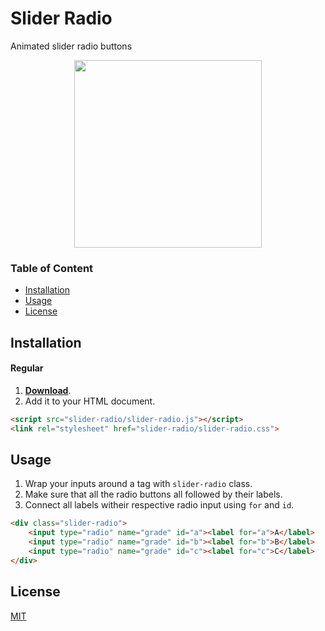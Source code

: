 # Slider Radio
Animated slider radio buttons

<p align="center">
<img width="300" src="https://thumbs.gfycat.com/HandmadeMajorEsok-size_restricted.gif" />
</p>

### Table of Content
- [Installation](#installation)
- [Usage](#usage)
- [License](#license)

## Installation
#### Regular
1. <a href="src/slider-radio.zip">**Download**</a>.
2. Add it to your HTML document.
```html
<script src="slider-radio/slider-radio.js"></script>
<link rel="stylesheet" href="slider-radio/slider-radio.css">
```

## Usage
1. Wrap your inputs around a tag with `slider-radio` class.
2. Make sure that all the radio buttons all followed by their labels.
3. Connect all labels witheir respective radio input using `for` and `id`.
```html
<div class="slider-radio">
    <input type="radio" name="grade" id="a"><label for="a">A</label>
    <input type="radio" name="grade" id="b"><label for="b">B</label>
    <input type="radio" name="grade" id="c"><label for="c">C</label>
</div>
```
## License  
[MIT](https://github.com/billoosijok/slider-radio/blob/master/LICENSE)
